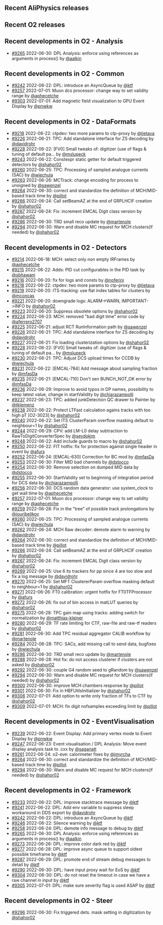 ## Recent AliPhysics releases
## Recent O2 releases
## Recent developments in O2 - Analysis
- [\#9265](https://github.com/AliceO2Group/AliceO2/pull/9265) 2022-06-30: DPL Analysis: enforce using references as arguments in process() by [@aalkin](https://github.com/aalkin)
## Recent developments in O2 - Common
- [\#9242](https://github.com/AliceO2Group/AliceO2/pull/9242) 2022-06-22: DPL: introduce an AsyncQueue by [@ktf](https://github.com/ktf)
- [\#9257](https://github.com/AliceO2Group/AliceO2/pull/9257) 2022-07-01: Muon dcs processor: change way to set validity range by [@aphecetche](https://github.com/aphecetche)
- [\#9303](https://github.com/AliceO2Group/AliceO2/pull/9303) 2022-07-01: Add magnetic field visualization to GPU Event Display by [@pnwkw](https://github.com/pnwkw)
## Recent developments in O2 - DataFormats
- [\#9218](https://github.com/AliceO2Group/AliceO2/pull/9218) 2022-06-22: ctpdev: two more params to ctp-proxy by [@lietava](https://github.com/lietava)
- [\#9226](https://github.com/AliceO2Group/AliceO2/pull/9226) 2022-06-21: TPC: Add standalone interface for ZS decoding by [@davidrohr](https://github.com/davidrohr)
- [\#9228](https://github.com/AliceO2Group/AliceO2/pull/9228) 2022-06-22: [FV0] Small tweaks of: digitizer (use of flags & tuning of default pa… by [@mslupeck](https://github.com/mslupeck)
- [\#9243](https://github.com/AliceO2Group/AliceO2/pull/9243) 2022-06-22: Constexpr static getter for default triggered detectors by [@shahor02](https://github.com/shahor02)
- [\#9260](https://github.com/AliceO2Group/AliceO2/pull/9260) 2022-06-25: TPC: Processing of sampled analogue currents (SAC) by [@wiechula](https://github.com/wiechula)
- [\#9263](https://github.com/AliceO2Group/AliceO2/pull/9263) 2022-06-26: MCTrack: change encoding for process to unsigned by [@sawenzel](https://github.com/sawenzel)
- [\#9264](https://github.com/AliceO2Group/AliceO2/pull/9264) 2022-06-30: correct and standardize the definition of MCH/MID-based track time by [@pillot](https://github.com/pillot)
- [\#9266](https://github.com/AliceO2Group/AliceO2/pull/9266) 2022-06-24: Call setBeamAZ at the end of GRPLHCIF creation by [@shahor02](https://github.com/shahor02)
- [\#9267](https://github.com/AliceO2Group/AliceO2/pull/9267) 2022-06-24: Fix: increment EMCAL Digit class version by [@shahor02](https://github.com/shahor02)
- [\#9286](https://github.com/AliceO2Group/AliceO2/pull/9286) 2022-06-30: TRD small reco update by [@martenole](https://github.com/martenole)
- [\#9294](https://github.com/AliceO2Group/AliceO2/pull/9294) 2022-06-30: Warn and disable MC request for MCH clusters(if needed) by [@shahor02](https://github.com/shahor02)
## Recent developments in O2 - Detectors
- [\#9214](https://github.com/AliceO2Group/AliceO2/pull/9214) 2022-06-18: MCH: select only non empty IRFrames by [@aphecetche](https://github.com/aphecetche)
- [\#9215](https://github.com/AliceO2Group/AliceO2/pull/9215) 2022-06-22: Adds: PID cut configurables in the PID task by [@sbhawani](https://github.com/sbhawani)
- [\#9216](https://github.com/AliceO2Group/AliceO2/pull/9216) 2022-06-20: fix for logs and consts by [@noferini](https://github.com/noferini)
- [\#9218](https://github.com/AliceO2Group/AliceO2/pull/9218) 2022-06-22: ctpdev: two more params to ctp-proxy by [@lietava](https://github.com/lietava)
- [\#9219](https://github.com/AliceO2Group/AliceO2/pull/9219) 2022-06-20: ITS-tracking: use flat index tables for clusters by [@mconcas](https://github.com/mconcas)
- [\#9221](https://github.com/AliceO2Group/AliceO2/pull/9221) 2022-06-20: downgrade logs: ALARM->WARN, IMPORTANT->INFO by [@shahor02](https://github.com/shahor02)
- [\#9223](https://github.com/AliceO2Group/AliceO2/pull/9223) 2022-06-20: Suppress obsolete options by [@shahor02](https://github.com/shahor02)
- [\#9224](https://github.com/AliceO2Group/AliceO2/pull/9224) 2022-06-23: MCH: removed "bad digit time" error code by [@aferrero2707](https://github.com/aferrero2707)
- [\#9225](https://github.com/AliceO2Group/AliceO2/pull/9225) 2022-06-21: adjust RCT RunInformation path by [@sawenzel](https://github.com/sawenzel)
- [\#9226](https://github.com/AliceO2Group/AliceO2/pull/9226) 2022-06-21: TPC: Add standalone interface for ZS decoding by [@davidrohr](https://github.com/davidrohr)
- [\#9227](https://github.com/AliceO2Group/AliceO2/pull/9227) 2022-06-21: Fix loading clusterization options by [@shahor02](https://github.com/shahor02)
- [\#9228](https://github.com/AliceO2Group/AliceO2/pull/9228) 2022-06-22: [FV0] Small tweaks of: digitizer (use of flags & tuning of default pa… by [@mslupeck](https://github.com/mslupeck)
- [\#9230](https://github.com/AliceO2Group/AliceO2/pull/9230) 2022-06-21: TPC: Adjust DCS upload times for CCDB by [@wiechula](https://github.com/wiechula)
- [\#9231](https://github.com/AliceO2Group/AliceO2/pull/9231) 2022-06-22: [EMCAL-784] Add message about sampling fraction by [@mfasDa](https://github.com/mfasDa)
- [\#9235](https://github.com/AliceO2Group/AliceO2/pull/9235) 2022-06-21: [EMCAL-710] Don't sen BUNCH_NOT_OK error by [@mfasDa](https://github.com/mfasDa)
- [\#9236](https://github.com/AliceO2Group/AliceO2/pull/9236) 2022-06-29: Improve to avoid typos in DP names, possibility to keep latest value, change in startValidity by [@chiarazampolli](https://github.com/chiarazampolli)
- [\#9237](https://github.com/AliceO2Group/AliceO2/pull/9237) 2022-06-23: TPC: added junkDetection QC drawer to Painter by [@tklemenz](https://github.com/tklemenz)
- [\#9238](https://github.com/AliceO2Group/AliceO2/pull/9238) 2022-06-22: Protect LTFast calculation agains tracks with too high pT [O2-3023] by [@shahor02](https://github.com/shahor02)
- [\#9240](https://github.com/AliceO2Group/AliceO2/pull/9240) 2022-06-22: Set ITS ClusterParam overflow masking default to neighbour=1 by [@shahor02](https://github.com/shahor02)
- [\#9244](https://github.com/AliceO2Group/AliceO2/pull/9244) 2022-06-29: CPV: add LM-L0 delay subtraction to RawToDigitConverterSpec by [@sevdokim](https://github.com/sevdokim)
- [\#9248](https://github.com/AliceO2Group/AliceO2/pull/9248) 2022-06-22: Add include guards to macro by [@shahor02](https://github.com/shahor02)
- [\#9250](https://github.com/AliceO2Group/AliceO2/pull/9250) 2022-06-22: FIT hotfix: fix for protection against single header in event by [@afurs](https://github.com/afurs)
- [\#9252](https://github.com/AliceO2Group/AliceO2/pull/9252) 2022-06-24: [EMCAL-630] Correction for BC mod by [@mfasDa](https://github.com/mfasDa)
- [\#9253](https://github.com/AliceO2Group/AliceO2/pull/9253) 2022-06-30: Filter MID bad channels by [@dstocco](https://github.com/dstocco)
- [\#9254](https://github.com/AliceO2Group/AliceO2/pull/9254) 2022-06-30: Remove selection on dumped MID data by [@dstocco](https://github.com/dstocco)
- [\#9255](https://github.com/AliceO2Group/AliceO2/pull/9255) 2022-06-30: StartValidity set to beginning of integration period for DCS data by [@chiarazampolli](https://github.com/chiarazampolli)
- [\#9256](https://github.com/AliceO2Group/AliceO2/pull/9256) 2022-06-30: DCS random data generator: use system_clock to get wall time by [@aphecetche](https://github.com/aphecetche)
- [\#9257](https://github.com/AliceO2Group/AliceO2/pull/9257) 2022-07-01: Muon dcs processor: change way to set validity range by [@aphecetche](https://github.com/aphecetche)
- [\#9259](https://github.com/AliceO2Group/AliceO2/pull/9259) 2022-06-28: Fix in the "tree" of possible track prolongations by [@iouribelikov](https://github.com/iouribelikov)
- [\#9260](https://github.com/AliceO2Group/AliceO2/pull/9260) 2022-06-25: TPC: Processing of sampled analogue currents (SAC) by [@wiechula](https://github.com/wiechula)
- [\#9262](https://github.com/AliceO2Group/AliceO2/pull/9262) 2022-06-24: MCH Raw decoder: demote alarm to warning by [@davidrohr](https://github.com/davidrohr)
- [\#9264](https://github.com/AliceO2Group/AliceO2/pull/9264) 2022-06-30: correct and standardize the definition of MCH/MID-based track time by [@pillot](https://github.com/pillot)
- [\#9266](https://github.com/AliceO2Group/AliceO2/pull/9266) 2022-06-24: Call setBeamAZ at the end of GRPLHCIF creation by [@shahor02](https://github.com/shahor02)
- [\#9267](https://github.com/AliceO2Group/AliceO2/pull/9267) 2022-06-24: Fix: increment EMCAL Digit class version by [@shahor02](https://github.com/shahor02)
- [\#9269](https://github.com/AliceO2Group/AliceO2/pull/9269) 2022-06-25: Use 6 its trackers for pp since 4 are too slow and fix a log message by [@davidrohr](https://github.com/davidrohr)
- [\#9270](https://github.com/AliceO2Group/AliceO2/pull/9270) 2022-06-25: Set MFT ClustererParam overflow masking default to neighbour=1 by [@shahor02](https://github.com/shahor02)
- [\#9271](https://github.com/AliceO2Group/AliceO2/pull/9271) 2022-06-26: FT0 calibration: urgent hotfix for FT0TFProcessor by [@afurs](https://github.com/afurs)
- [\#9272](https://github.com/AliceO2Group/AliceO2/pull/9272) 2022-06-26: fix out of bin access in matLUT queries by [@shahor02](https://github.com/shahor02)
- [\#9275](https://github.com/AliceO2Group/AliceO2/pull/9275) 2022-06-28: TPC gain map using tracks: adding switch for normalization by [@matthias-kleiner](https://github.com/matthias-kleiner)
- [\#9280](https://github.com/AliceO2Group/AliceO2/pull/9280) 2022-06-29: TF rate limiting for CTF, raw-file and raw-tf readers by [@shahor02](https://github.com/shahor02)
- [\#9281](https://github.com/AliceO2Group/AliceO2/pull/9281) 2022-06-30: Add TPC residual aggregator CALIB workflow by [@martenole](https://github.com/martenole)
- [\#9284](https://github.com/AliceO2Group/AliceO2/pull/9284) 2022-06-28: TPC: SACs, add missing call to send data, bugfixes by [@wiechula](https://github.com/wiechula)
- [\#9286](https://github.com/AliceO2Group/AliceO2/pull/9286) 2022-06-30: TRD small reco update by [@martenole](https://github.com/martenole)
- [\#9288](https://github.com/AliceO2Group/AliceO2/pull/9288) 2022-06-28: Hot fix: do not access clusterer if clusters are not asked by [@shahor02](https://github.com/shahor02)
- [\#9292](https://github.com/AliceO2Group/AliceO2/pull/9292) 2022-06-30: couple G4 random seed to gRandom by [@sawenzel](https://github.com/sawenzel)
- [\#9294](https://github.com/AliceO2Group/AliceO2/pull/9294) 2022-06-30: Warn and disable MC request for MCH clusters(if needed) by [@shahor02](https://github.com/shahor02)
- [\#9300](https://github.com/AliceO2Group/AliceO2/pull/9300) 2022-06-30: improve MCH chambers response by [@pillot](https://github.com/pillot)
- [\#9301](https://github.com/AliceO2Group/AliceO2/pull/9301) 2022-06-30: Fix in HBFUtilsInitializer by [@shahor02](https://github.com/shahor02)
- [\#9306](https://github.com/AliceO2Group/AliceO2/pull/9306) 2022-07-01: Add option to write only fraction of TFs to CTF by [@shahor02](https://github.com/shahor02)
- [\#9309](https://github.com/AliceO2Group/AliceO2/pull/9309) 2022-07-01: MCH: fix digit nofsamples exceeding limit by [@pillot](https://github.com/pillot)
## Recent developments in O2 - EventVisualisation
- [\#9239](https://github.com/AliceO2Group/AliceO2/pull/9239) 2022-06-22: Event Display: Add primary vertex mode to Event Display by [@pnwkw](https://github.com/pnwkw)
- [\#9247](https://github.com/AliceO2Group/AliceO2/pull/9247) 2022-06-23: Event visualisation / DPL Analysis: Move event display analysis task to .cxx by [@saganatt](https://github.com/saganatt)
- [\#9261](https://github.com/AliceO2Group/AliceO2/pull/9261) 2022-06-24: o2-eve: calorimeter fixes by [@jmyrcha](https://github.com/jmyrcha)
- [\#9264](https://github.com/AliceO2Group/AliceO2/pull/9264) 2022-06-30: correct and standardize the definition of MCH/MID-based track time by [@pillot](https://github.com/pillot)
- [\#9294](https://github.com/AliceO2Group/AliceO2/pull/9294) 2022-06-30: Warn and disable MC request for MCH clusters(if needed) by [@shahor02](https://github.com/shahor02)
## Recent developments in O2 - Framework
- [\#9233](https://github.com/AliceO2Group/AliceO2/pull/9233) 2022-06-22: DPL: improve stacktrace message by [@ktf](https://github.com/ktf)
- [\#9241](https://github.com/AliceO2Group/AliceO2/pull/9241) 2022-06-22: DPL: Add env variable to suppress sleep workaround in DDS export by [@davidrohr](https://github.com/davidrohr)
- [\#9242](https://github.com/AliceO2Group/AliceO2/pull/9242) 2022-06-22: DPL: introduce an AsyncQueue by [@ktf](https://github.com/ktf)
- [\#9246](https://github.com/AliceO2Group/AliceO2/pull/9246) 2022-06-22: Silence warning by [@ktf](https://github.com/ktf)
- [\#9258](https://github.com/AliceO2Group/AliceO2/pull/9258) 2022-06-24: DPL: demote info message to debug by [@ktf](https://github.com/ktf)
- [\#9265](https://github.com/AliceO2Group/AliceO2/pull/9265) 2022-06-30: DPL Analysis: enforce using references as arguments in process() by [@aalkin](https://github.com/aalkin)
- [\#9273](https://github.com/AliceO2Group/AliceO2/pull/9273) 2022-06-26: DPL: improve color dark red by [@ktf](https://github.com/ktf)
- [\#9277](https://github.com/AliceO2Group/AliceO2/pull/9277) 2022-06-28: DPL: improve async queue to support oldest possible timeframe by [@ktf](https://github.com/ktf)
- [\#9287](https://github.com/AliceO2Group/AliceO2/pull/9287) 2022-06-29: DPL: promote end of stream debug messages to detail by [@ktf](https://github.com/ktf)
- [\#9290](https://github.com/AliceO2Group/AliceO2/pull/9290) 2022-06-30: DPL: have input proxy wait for EoS by [@ktf](https://github.com/ktf)
- [\#9304](https://github.com/AliceO2Group/AliceO2/pull/9304) 2022-06-30: DPL: do not reset the timeout in case we have a raw channel in input by [@ktf](https://github.com/ktf)
- [\#9305](https://github.com/AliceO2Group/AliceO2/pull/9305) 2022-07-01: DPL: make sure severity flag is used ASAP by [@ktf](https://github.com/ktf)
## Recent developments in O2 - Steer
- [\#9296](https://github.com/AliceO2Group/AliceO2/pull/9296) 2022-06-30: Fix triggered dets. mask setting in digitization by [@shahor02](https://github.com/shahor02)
